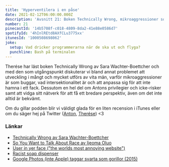 ```yaml
---
title: 'Hyperventilera i en påse'
date: 2021-02-12T06:00:00.000Z
description: 'Avsnitt 21: Boken Technically Wrong, mikroaggressioner som buggar, privilegier, intersektionalitet och mycket annat.'
number: 21
pinecastId: '14b5708f-c018-4809-8da2-41e88e0586d7'
spotifyId: '4hInlREtd8AXfCLu3775xx'
itunesId: '1000508698062'
joke:
  setup: Vad dricker programmerarna när de ska ut och flyga?
  punchline: Bash på terminalen
---
```


Therése har läst boken Technically Wrong av Sara Wachter-Boettcher och med den som utgångspunkt diskuterar vi bland annat problemet att utveckling i mångt och mycket utförs av vita män, varför mikroaggressioner är som buggar, vad intersektionalitet är och att anpassa sig för att inte hamna i ett fack. Dessutom en hel del om Antons privilegier och icke-risker samt att vidga sitt nätverk för att få ett bredare perspektiv, även om det inte alltid är bekvämt.

Om du gillar podden blir vi väldigt glada för en liten recension i iTunes eller om du säger hej på Twitter ([Anton](https://twitter.com/Awnton), [Therése](https://twitter.com/tkomstadius)) <3

### Länkar

- [Technically Wrong av Sara Wachter-Boettcher](https://www.adlibris.com/se/bok/technically-wrong-9780393356045)
- [So You Want to Talk About Race av Ijeoma Oluo](https://www.adlibris.com/se/bok/so-you-want-to-talk-about-race-9781541647435)
- [User in yer face ("the worlds most annoying website")](https://userinyerface.com/)
- [Racist soap dispenser](https://www.youtube.com/watch?v=YJjv_OeiHmo)
- [Google Photos (inte Apple) taggar svarta som gorillor (2015)](https://www.wired.com/story/when-it-comes-to-gorillas-google-photos-remains-blind/)

